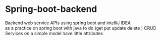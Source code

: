 # Spring-boot-backend
Backend web service  APIs using spring boot and intelliJ IDEA  
as a practice on spring boot with java 
to do (get  put  update delete ) CRUD Services on a simple model have little attributes 

